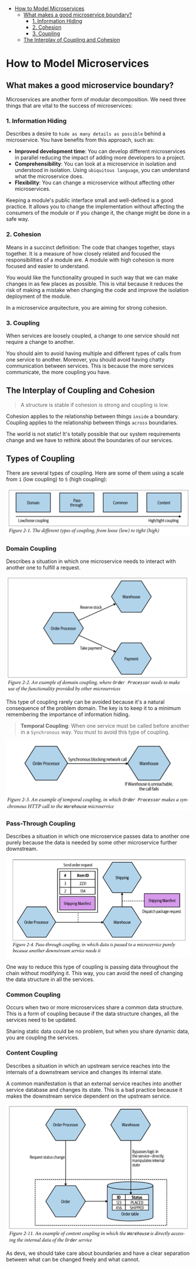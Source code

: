 - [How to Model Microservices](#how-to-model-microservices)
  - [What makes a good microservice boundary?](#what-makes-a-good-microservice-boundary)
    - [1. Information Hiding](#1-information-hiding)
    - [2. Cohesion](#2-cohesion)
    - [3. Coupling](#3-coupling)
  - [The Interplay of Coupling and Cohesion](#the-interplay-of-coupling-and-cohesion)

# How to Model Microservices

## What makes a good microservice boundary?

Microservices are another form of modular decomposition. We need three things that are vital to the success of microservices:

### 1. Information Hiding

Describes a desire to `hide as many details as possible` behind a microservice. You have benefits from this approach, such as:

- **Improved development time**: You can develop different microservices in parallel reducing the impact of adding more developers to a project.
- **Comprehensibility**: You can look at a microservice in isolation and understood in isolation. Using `ubiquitous language`, you can understand what the microservice does.
- **Flexibility**: You can change a microservice without affecting other microservices.

Keeping a module's public interface small and well-defined is a good practice. It allows you to change the implementation without affecting the consumers of the module or if you change it, the change might be done in a safe way.

### 2. Cohesion

Means in a succinct definition: The code that changes together, stays together. It is a measure of how closely related and focused the responsibilities of a module are. A module with high cohesion is more focused and easier to understand.

You would like the functionality grouped in such way that we can make changes in as few places as possible. This is vital because it reduces the risk of making a mistake when changing the code and improve the isolation deployment of the module.

In a microservice arquitecture, you are aiming for strong cohesion.

### 3. Coupling

When services are loosely coupled, a change to one service should not require a change to another.

You should aim to avoid having multiple and different types of calls from one service to another. Moreover, you should avoid having chatty communication between services. This is because the more services communicate, the more coupling you have.

## The Interplay of Coupling and Cohesion

> A structure is stable if cohesion is strong and coupling is low.

Cohesion applies to the relationship between things `inside` a boundary. Coupling applies to the relationship between things `across` boundaries.

The world is not static! It's totally possible that our system requirements change and we have to rethink about the boundaries of our services.

## Types of Coupling

There are several types of coupling. Here are some of them using a scale from  `1` (low coupling) to `5` (high coupling):

![2-1](2-1.png)

### Domain Coupling

Describes a situation in which one microservice needs to interact with another one to fulfill a request.

![2-2](2-2.png)

This type of coupling rarely can be avoided because it's a natural consequence of the problem domain. The key is to keep it to a minimum remembering the importance of information hiding.

> **Temporal Coupling**: When one service must be called before another in a `Synchronous` way. You must to avoid this type of coupling.

![2-3](2-3.png)

### Pass-Through Coupling

Describes a situation in which one microservice passes data to another one purely because the data is needed by some other microservice further downstream.

![2-4](2-4.png)

One way to reduce this type of coupling is passing data throughout the chain without modifying it. This way, you can avoid the need of changing the data structure in all the services.

### Common Coupling

Occurs when two or more microservices share a common data structure. This is a form of coupling because if the data structure changes, all the services need to be updated.

Sharing static data could be no problem, but when you share dynamic data, you are coupling the services.

### Content Coupling

Describes a situation in which an upstream service reaches into the internals of a downstream service and changes its internal state.

A common manifestation is that an external service reaches into another service database and changes its state. This is a bad practice because it makes the downstream service dependent on the upstream service.

![2-11](2-11.png)

As devs, we should take care about boundaries and have a clear separation between what can be changed freely and what cannot.
